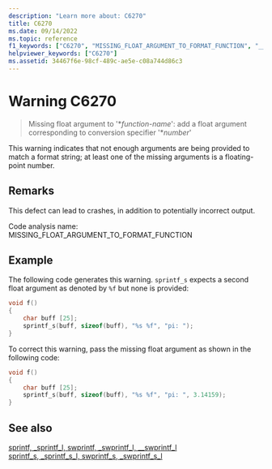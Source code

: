 ```yaml
---
description: "Learn more about: C6270"
title: C6270
ms.date: 09/14/2022
ms.topic: reference
f1_keywords: ["C6270", "MISSING_FLOAT_ARGUMENT_TO_FORMAT_FUNCTION", "__WARNING_MISSING_FLOAT_ARGUMENT_TO_FORMAT_FUNCTION"]
helpviewer_keywords: ["C6270"]
ms.assetid: 34467f6e-98cf-489c-ae5e-c08a744d86c3
---
```

# Warning C6270

> Missing float argument to '\**function-name*': add a float argument corresponding to conversion specifier '\**number*'

This warning indicates that not enough arguments are being provided to match a format string; at least one of the missing arguments is a floating-point number.

## Remarks

This defect can lead to crashes, in addition to potentially incorrect output.

Code analysis name: MISSING_FLOAT_ARGUMENT_TO_FORMAT_FUNCTION

## Example

The following code generates this warning. `sprintf_s` expects a second float argument as denoted by `%f` but none is provided:

```cpp
void f()
{
    char buff [25];
    sprintf_s(buff, sizeof(buff), "%s %f", "pi: ");
}
```

To correct this warning, pass the missing float argument as shown in the following code:

```cpp
void f()
{
    char buff [25];
    sprintf_s(buff, sizeof(buff), "%s %f", "pi: ", 3.14159);
}
```

## See also

[sprintf, _sprintf_l, swprintf, _swprintf_l, \__swprintf_l](../c-runtime-library/reference/sprintf-sprintf-l-swprintf-swprintf-l-swprintf-l.md)\
[sprintf_s, _sprintf_s_l, swprintf_s, _swprintf_s_l](/cpp/c-runtime-library/reference/sprintf-s-sprintf-s-l-swprintf-s-swprintf-s-l)
